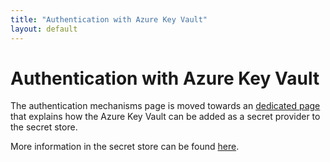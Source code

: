 ```yaml
---
title: "Authentication with Azure Key Vault"
layout: default
---
```


# Authentication with Azure Key Vault

The authentication mechanisms page is moved towards an [dedicated page](./../secret-store/provider/key-vault) that explains how the Azure Key Vault can be added as a secret provider to the secret store.

More information in the secret store can be found [here](./../secet-store/).
